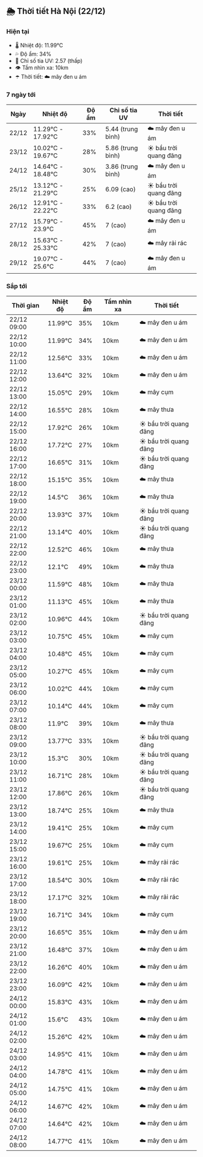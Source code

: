 ## 🌦️ Thời tiết Hà Nội (22/12)

### Hiện tại

- 🌡️ Nhiệt độ: 11.99℃
- 💦 Độ ẩm: 34%
- 🌟 Chỉ số tia UV: 2.57 (thấp)
- 👁️ Tầm nhìn xa: 10km
- ☂️ Thời tiết: ☁️ mây đen u ám

### 7 ngày tới

| Ngày | Nhiệt độ | Độ ẩm | Chỉ số tia UV | Thời tiết |
| --- | --- | --- | --- | --- |
| 22/12 | 11.29℃ - 17.92℃ | 33% | 5.44 (trung bình) | ☁️ mây đen u ám |
| 23/12 | 10.02℃ - 19.67℃ | 28% | 5.86 (trung bình) | ☀️ bầu trời quang đãng |
| 24/12 | 14.64℃ - 18.48℃ | 30% | 3.86 (trung bình) | ☁️ mây đen u ám |
| 25/12 | 13.12℃ - 21.29℃ | 25% | 6.09 (cao) | ☀️ bầu trời quang đãng |
| 26/12 | 12.91℃ - 22.22℃ | 33% | 6.2 (cao) | ☀️ bầu trời quang đãng |
| 27/12 | 15.79℃ - 23.9℃ | 45% | 7 (cao) | ☁️ mây đen u ám |
| 28/12 | 15.63℃ - 25.33℃ | 42% | 7 (cao) | ☁️ mây rải rác |
| 29/12 | 19.07℃ - 25.6℃ | 44% | 7 (cao) | ☁️ mây đen u ám |

### Sắp tới

| Thời gian | Nhiệt độ | Độ ẩm | Tầm nhìn xa | Thời tiết |
| --- | --- | --- | --- | --- |
| 22/12 09:00 | 11.99℃ | 35% | 10km | ☁️ mây đen u ám |
| 22/12 10:00 | 11.99℃ | 34% | 10km | ☁️ mây đen u ám |
| 22/12 11:00 | 12.56℃ | 33% | 10km | ☁️ mây đen u ám |
| 22/12 12:00 | 13.64℃ | 32% | 10km | ☁️ mây đen u ám |
| 22/12 13:00 | 15.05℃ | 29% | 10km | ☁️ mây cụm |
| 22/12 14:00 | 16.55℃ | 28% | 10km | ☁️ mây thưa |
| 22/12 15:00 | 17.92℃ | 26% | 10km | ☀️ bầu trời quang đãng |
| 22/12 16:00 | 17.72℃ | 27% | 10km | ☀️ bầu trời quang đãng |
| 22/12 17:00 | 16.65℃ | 31% | 10km | ☀️ bầu trời quang đãng |
| 22/12 18:00 | 15.15℃ | 35% | 10km | ☁️ mây thưa |
| 22/12 19:00 | 14.5℃ | 36% | 10km | ☁️ mây thưa |
| 22/12 20:00 | 13.93℃ | 37% | 10km | ☀️ bầu trời quang đãng |
| 22/12 21:00 | 13.14℃ | 40% | 10km | ☀️ bầu trời quang đãng |
| 22/12 22:00 | 12.52℃ | 46% | 10km | ☁️ mây thưa |
| 22/12 23:00 | 12.1℃ | 49% | 10km | ☁️ mây thưa |
| 23/12 00:00 | 11.59℃ | 48% | 10km | ☁️ mây thưa |
| 23/12 01:00 | 11.13℃ | 45% | 10km | ☁️ mây thưa |
| 23/12 02:00 | 10.96℃ | 44% | 10km | ☀️ bầu trời quang đãng |
| 23/12 03:00 | 10.75℃ | 45% | 10km | ☁️ mây cụm |
| 23/12 04:00 | 10.48℃ | 45% | 10km | ☁️ mây cụm |
| 23/12 05:00 | 10.27℃ | 45% | 10km | ☁️ mây cụm |
| 23/12 06:00 | 10.02℃ | 44% | 10km | ☁️ mây cụm |
| 23/12 07:00 | 10.14℃ | 44% | 10km | ☁️ mây cụm |
| 23/12 08:00 | 11.9℃ | 39% | 10km | ☁️ mây thưa |
| 23/12 09:00 | 13.77℃ | 33% | 10km | ☀️ bầu trời quang đãng |
| 23/12 10:00 | 15.3℃ | 30% | 10km | ☀️ bầu trời quang đãng |
| 23/12 11:00 | 16.71℃ | 28% | 10km | ☀️ bầu trời quang đãng |
| 23/12 12:00 | 17.86℃ | 26% | 10km | ☀️ bầu trời quang đãng |
| 23/12 13:00 | 18.74℃ | 25% | 10km | ☁️ mây thưa |
| 23/12 14:00 | 19.41℃ | 25% | 10km | ☁️ mây cụm |
| 23/12 15:00 | 19.67℃ | 25% | 10km | ☁️ mây cụm |
| 23/12 16:00 | 19.61℃ | 25% | 10km | ☁️ mây rải rác |
| 23/12 17:00 | 18.54℃ | 30% | 10km | ☁️ mây rải rác |
| 23/12 18:00 | 17.17℃ | 32% | 10km | ☁️ mây rải rác |
| 23/12 19:00 | 16.71℃ | 34% | 10km | ☁️ mây cụm |
| 23/12 20:00 | 16.65℃ | 35% | 10km | ☁️ mây đen u ám |
| 23/12 21:00 | 16.48℃ | 37% | 10km | ☁️ mây đen u ám |
| 23/12 22:00 | 16.26℃ | 40% | 10km | ☁️ mây đen u ám |
| 23/12 23:00 | 16.09℃ | 42% | 10km | ☁️ mây đen u ám |
| 24/12 00:00 | 15.83℃ | 43% | 10km | ☁️ mây đen u ám |
| 24/12 01:00 | 15.6℃ | 43% | 10km | ☁️ mây đen u ám |
| 24/12 02:00 | 15.26℃ | 42% | 10km | ☁️ mây đen u ám |
| 24/12 03:00 | 14.95℃ | 41% | 10km | ☁️ mây đen u ám |
| 24/12 04:00 | 14.78℃ | 41% | 10km | ☁️ mây đen u ám |
| 24/12 05:00 | 14.75℃ | 41% | 10km | ☁️ mây đen u ám |
| 24/12 06:00 | 14.67℃ | 42% | 10km | ☁️ mây đen u ám |
| 24/12 07:00 | 14.64℃ | 42% | 10km | ☁️ mây đen u ám |
| 24/12 08:00 | 14.77℃ | 41% | 10km | ☁️ mây đen u ám |
